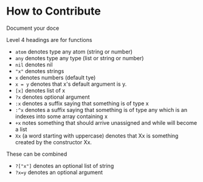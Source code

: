 # How to Contribute

Document your doce

Level 4 headings are for functions

- `atom` denotes type any atom (string or number)
- `any` denotes type any type (list or string or number)
- `nil` denotes nil
- `"x"`  denotes strings
- `x` denotes numbers (default tye)
- `x = y` denotes that x's default argument is y.
- `[x]` denotes list of x
- `?x` denotes optional argument
- `:x` denotes a suffix saying that something is of type x
- `:^x` denotes a suffix saying  that something is of  type any which is an indexes into some array containing x
- `+x`  notes  something that should arrive unassigned and while will become a list
- `Xx` (a word starting with uppercase) denotes that Xx is something created by the constructor Xx.

These can be combined

- `?["x"]` denotes an optional list of string
- `?x=y` denotes an  optional argument
